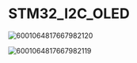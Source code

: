 # STM32_I2C_OLED


![6001064817667982120](https://github.com/user-attachments/assets/5ea74ab7-0e34-4c22-8ee3-99f77e08a4e3)



![6001064817667982119](https://github.com/user-attachments/assets/f08f9a7d-5269-4df1-8160-db1ad3265d7b)



